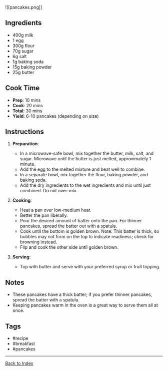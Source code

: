![[pancakes.png]]

## Ingredients
- 400g milk
- 1 egg
- 300g flour
- 70g sugar
- 6g salt
- 1g baking soda
- 15g baking powder
- 25g butter

## Cook Time
- **Prep**: 10 mins
- **Cook**: 20 mins
- **Total**: 30 mins
- **Yield**: 6-10 pancakes (depending on size)

## Instructions
1. **Preparation**:
    - In a microwave-safe bowl, mix together the butter, milk, salt, and sugar. Microwave until the butter is just melted, approximately 1 minute.
    - Add the egg to the melted mixture and beat well to combine.
    - In a separate bowl, mix together the flour, baking powder, and baking soda.
    - Add the dry ingredients to the wet ingredients and mix until just combined. Do not over-mix.

2. **Cooking**:
    - Heat a pan over low-medium heat.
    - Better the pan liberally.
    - Pour the desired amount of batter onto the pan. For thinner pancakes, spread the batter out with a spatula.
    - Cook until the bottom is golden brown. Note: This batter is thick, so bubbles may not form on the top to indicate readiness; check for browning instead.
    - Flip and cook the other side until golden brown.

3. **Serving**:
    - Top with butter and serve with your preferred syrup or fruit topping.

## Notes
- These pancakes have a thick batter; if you prefer thinner pancakes, spread the batter with a spatula.
- Keeping pancakes warm in the oven is a great way to serve them all at once.

## Tags
- #recipe
- #breakfast
- #pancakes

---

[Back to Index](index.md)

